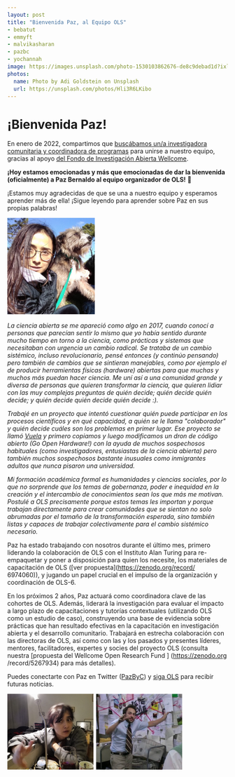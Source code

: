 ```yaml
---
layout: post
title: "Bienvenida Paz, al Equipo OLS"
- bebatut
- emmyft
- malvikasharan
- pazbc
- yochannah
image: https://images.unsplash.com/photo-1530103862676-de8c9debad1d?ixlib=rb-1.2.1&ixid=MnwxMjA3fDB8MHxwaG90by1yZWxhdGVkfDl8fHxlbnwwfHx8fA%3D%3D&auto=format&fit=crop&w=900&q=60
photos:
  name: Photo by Adi Goldstein on Unsplash
  url: https://unsplash.com/photos/Hli3R6LKibo
---
```


# ¡Bienvenida Paz!

En enero de 2022, compartimos que [buscábamos un/a investigadora comunitaria y  coordinadora de programas](https://openlifesci.org/posts/2022/02/18/ols-is-hiring/) para unirse a nuestro equipo, gracias al apoyo [del Fondo de Investigación Abierta Wellcome](https://openlifesci.org/posts/2021/12/21/wt-open-research-fund/).

__¡Hoy estamos emocionadas y más que emocionadas de dar la bienvenida (oficialmente) a Paz Bernaldo al equipo organizador de OLS!__  :raised_hands:

¡Estamos muy agradecidas de que se una a nuestro equipo y esperamos aprender más de ella! ¡Sigue leyendo para aprender sobre Paz en sus propias palabras!

<img src="../images/2022-08-paz.jpg" alt="Paz es una mujer de Chile. Ella tiene el pelo largo y negro. Lleva una chaqueta de invierno negra y un par de anteojos con montura, y sostiene a su mascota, un perro peludo que parece estar disfrutando de la luz del sol." width="200"/>

_La ciencia abierta se me apareció como algo en 2017, cuando conocí a personas que parecían sentir lo mismo que yo había sentido durante mucho tiempo en torno a  la ciencia, como prácticas y sistemas que necesitaban con urgencia un cambio radical. Se trataba de un cambio sistémico, incluso revolucionario, pensé entonces (y continúo pensando) pero también de cambios que se sintieran manejables, como por ejemplo el de producir herramientas físicas (hardware) abiertas para que muchas y muchos más puedan hacer ciencia. Me uní así a una comunidad grande y diversa de personas que quieren  transformar la ciencia, que quieren lidiar con las muy complejas preguntas  de quién decide; quién decide quién decide; y quién decide quién decide quién decide :)._

_Trabajé en un proyecto que intentó cuestionar quién puede participar en los procesos científicos y en qué capacidad, a quién se le llama "colaborador" y quién decide cuáles son los problemas en primer lugar. Ese proyecto se llamó [Vuela](https://vuela.cc/) y primero copiamos y luego modificamos un dron de código abierto (Go Open Hardware!) con la ayuda de muchos sospechosos habituales (como investigadores, entusiastas de la ciencia abierta) pero también muchos sospechosos bastante inusuales como inmigrantes adultos que nunca pisaron una universidad._

_Mi formación académica formal es humanidades y ciencias sociales, por lo que no sorprende que los temas de gobernanza, poder e inequidad en la creación y el intercambio de conocimientos sean los que más me motivan. Postulé a OLS precisamente porque estos temas les importan y porque trabajan directamente para crear comunidades que se sientan no solo abrumadas por el tamaño de la transformación esperada, sino también listas y capaces de trabajar colectivamente para el cambio sistémico necesario._

Paz ha estado trabajando con nosotros durante el último mes, primero liderando la colaboración de OLS con el Instituto Alan Turing para re-empaquetar y poner a disposición para quien los necesite, los  materiales de capacitación de OLS ([ver propuesta](https://zenodo.org/record/ 6974060)), y jugando un papel crucial en el impulso de la organización y coordinación de OLS-6.

En los próximos 2 años, Paz actuará como coordinadora clave de las cohortes de OLS. Además, liderará la investigación para evaluar el impacto a largo plazo de capacitaciones y tutorías contextuales (utilizando OLS como un estudio de caso),  construyendo una base de evidencia sobre prácticas que han resultado efectivas en la capacitación en investigación abierta y el desarrollo comunitario. Trabajará en estrecha colaboración con las directoras de OLS, así como con las y los pasados ​​y presentes líderes, mentores, facilitadores, expertes y socies del proyecto OLS (consulta nuestra [propuesta del Wellcome Open Research Fund ] (https://zenodo.org /record/5267934) para más detalles).

Puedes conectarte con Paz en Twitter ([PazByC](https://twitter.com/PazByC)) y [siga OLS](https://twitter.com/openlifesci) para recibir futuras noticias.

<img src="../images/2022-08-paz-meme.png" alt="Paz está conectando puntos en su mente, imitando una referencia de meme a una de las escenas más famosas de It's Always Sunny In Philadelphia en la que el personaje de Charlie hace una diatriba conspiradora sobre cómo cree que una persona llamada 'Pepe Silvia' no existe." width="400"/>


